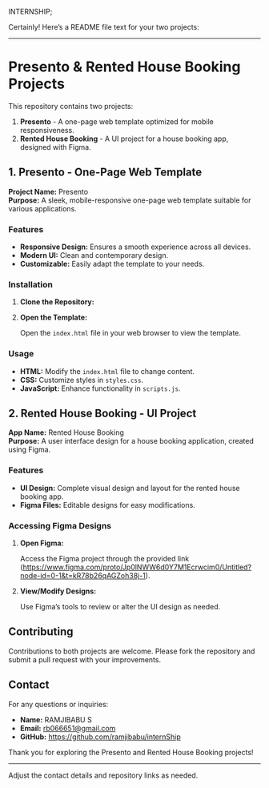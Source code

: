 INTERNSHIP;

Certainly! Here’s a README file text for your two projects:

---

# Presento & Rented House Booking Projects

This repository contains two projects:

1. **Presento** - A one-page web template optimized for mobile responsiveness.
2. **Rented House Booking** - A UI project for a house booking app, designed with Figma.

## 1. Presento - One-Page Web Template

**Project Name:** Presento  
**Purpose:** A sleek, mobile-responsive one-page web template suitable for various applications.

### Features

- **Responsive Design:** Ensures a smooth experience across all devices.
- **Modern UI:** Clean and contemporary design.
- **Customizable:** Easily adapt the template to your needs.

### Installation

1. **Clone the Repository:**

 

2. **Open the Template:**
   
   Open the `index.html` file in your web browser to view the template.

### Usage

- **HTML:** Modify the `index.html` file to change content.
- **CSS:** Customize styles in `styles.css`.
- **JavaScript:** Enhance functionality in `scripts.js`.

## 2. Rented House Booking - UI Project

**App Name:** Rented House Booking  
**Purpose:** A user interface design for a house booking application, created using Figma.

### Features

- **UI Design:** Complete visual design and layout for the rented house booking app.
- **Figma Files:** Editable designs for easy modifications.

### Accessing Figma Designs

1. **Open Figma:**
   
   Access the Figma project through the provided link (https://www.figma.com/proto/Jp0lNWW6d0Y7M1Ecrwcim0/Untitled?node-id=0-1&t=kR78b26qAGZoh38j-1).

2. **View/Modify Designs:**
   
   Use Figma’s tools to review or alter the UI design as needed.

## Contributing

Contributions to both projects are welcome. Please fork the repository and submit a pull request with your improvements.


## Contact

For any questions or inquiries:

- **Name:** RAMJIBABU S
- **Email:** rb066651@gmail.com
- **GitHub:** https://github.com/ramjibabu/internShip

Thank you for exploring the Presento and Rented House Booking projects!

---

Adjust the contact details and repository links as needed.
